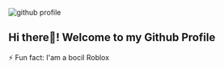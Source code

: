 ![github profile](https://media1.giphy.com/media/v1.Y2lkPTc5MGI3NjExbGk0aGFmZTZvZ29yaGMyYjZ4ajVjY210bzUyN3M1MnBzMXM3b2p0YiZlcD12MV9pbnRlcm5hbF9naWZfYnlfaWQmY3Q9Zw/ZOGCyj0NW28gg/giphy.gif)

## Hi there👋! Welcome to my Github Profile

⚡ Fun fact: I'am a bocil Roblox

<!--
**iVee1234/iVee1234** is a ✨ _special_ ✨ repository because its `README.md` (this file) appears on your GitHub profile.

Here are some ideas to get you started:

- 🔭 I’m currently working on ...
- 🌱 I’m currently learning ...
- 👯 I’m looking to collaborate on ...
- 🤔 I’m looking for help with ...
- 💬 Ask me about ...
- 📫 How to reach me: ...
- 😄 Pronouns: ...
- ⚡ Fun fact: I'am a bocil Roblox
-->
